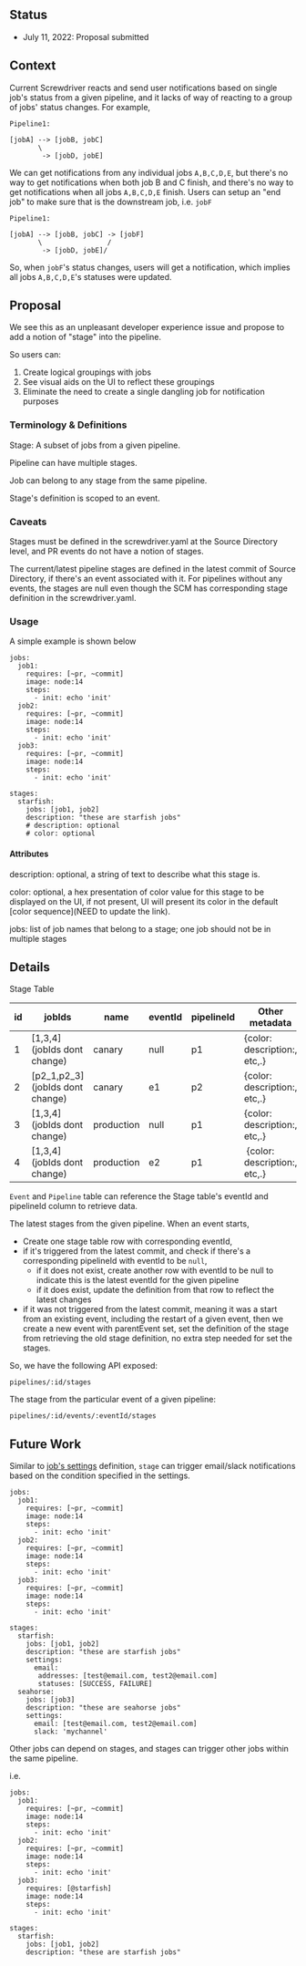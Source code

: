 ## Status

-   July 11, 2022: Proposal submitted

## Context

Current Screwdriver reacts and send user notifications based on single job's status from a given pipeline, and it lacks of way of reacting to a group of jobs' status changes. For example,

```
Pipeline1:

[jobA] --> [jobB, jobC]
       \
        -> [jobD, jobE]
```

We can get notifications from any individual jobs `A,B,C,D,E`, but there's no way to get notifications when both job B and C finish, and there's no way to get notifications when all jobs `A,B,C,D,E` finish. Users can setup an "end job" to make sure that is the downstream job, i.e. `jobF`

```
Pipeline1:

[jobA] --> [jobB, jobC] -> [jobF]
       \                /
        -> [jobD, jobE]/
```

So, when `jobF`'s status changes, users will get a notification, which implies all jobs `A,B,C,D,E`'s statuses were updated.

## Proposal

We see this as an unpleasant developer experience issue and propose to add a notion of "stage" into the pipeline.

So users can:

1. Create logical groupings with jobs
2. See visual aids on the UI to reflect these groupings
3. Eliminate the need to create a single dangling job for notification purposes

### Terminology & Definitions

Stage: A subset of jobs from a given pipeline.

Pipeline can have multiple stages.

Job can belong to any stage from the same pipeline.

Stage's definition is scoped to an event.

### Caveats

Stages must be defined in the screwdriver.yaml at the Source Directory level, and PR events do not have a notion of stages.

The current/latest pipeline stages are defined in the latest commit of Source Directory, if there's an event associated with it. For pipelines without any events, the stages are null even though the SCM has corresponding stage definition in the screwdriver.yaml.

### Usage

A simple example is shown below

```
jobs:
  job1:
    requires: [~pr, ~commit]
    image: node:14
    steps:
      - init: echo 'init'
  job2:
    requires: [~pr, ~commit]
    image: node:14
    steps:
      - init: echo 'init'
  job3:
    requires: [~pr, ~commit]
    image: node:14
    steps:
      - init: echo 'init'

stages:
  starfish:
    jobs: [job1, job2]
    description: "these are starfish jobs"
    # description: optional
    # color: optional
```

#### Attributes

description: optional, a string of text to describe what this stage is.

color: optional, a hex presentation of color value for this stage to be displayed on the UI, if not present, UI will present its color in the default [color sequence](NEED to update the link).

jobs: list of job names that belong to a stage; one job should not be in multiple stages

## Details

Stage Table

| id  | jobIds                          | name       | eventId | pipelineId | Other metadata                |
| --- | ------------------------------- | ---------- | ------- | ---------- | ----------------------------- |
| 1   | [1,3,4](jobIds dont change)     | canary     | null    | p1         | {color: description:, etc,.}  |
| 2   | [p2_1,p2_3](jobIds dont change) | canary     | e1      | p2         | {color: description:, etc,.}  |
| 3   | [1,3,4] (jobIds dont change)    | production | null    | p1         | {color: description:, etc,.}  |
| 4   | [1,3,4] (jobIds dont change)    | production | e2      | p1         |  {color: description:, etc,.} |

`Event` and `Pipeline` table can reference the Stage table's eventId and pipelineId column to retrieve data.

The latest stages from the given pipeline. When an event starts,

-   Create one stage table row with corresponding eventId,
-   if it's triggered from the latest commit, and check if there's a corresponding pipelineId with eventId to be `null`,
    -   if it does not exist, create another row with eventId to be null to indicate this is the latest eventId for the given pipeline
    -   if it does exist, update the definition from that row to reflect the latest changes
-   if it was not triggered from the latest commit, meaning it was a start from an existing event, including the restart of a given event, then we create a new event with parentEvent set, set the definition of the stage from retrieving the old stage definition, no extra step needed for set the stages.

So, we have the following API exposed:

`pipelines/:id/stages`

The stage from the particular event of a given pipeline:

`pipelines/:id/events/:eventId/stages`

## Future Work

Similar to [job's settings](https://docs.screwdriver.cd/user-guide/configuration/settings) definition, `stage` can trigger email/slack notifications based on the condition specified in the settings.

```
jobs:
  job1:
    requires: [~pr, ~commit]
    image: node:14
    steps:
      - init: echo 'init'
  job2:
    requires: [~pr, ~commit]
    image: node:14
    steps:
      - init: echo 'init'
  job3:
    requires: [~pr, ~commit]
    image: node:14
    steps:
      - init: echo 'init'

stages:
  starfish:
    jobs: [job1, job2]
    description: "these are starfish jobs"
    settings:
	  email:
       addresses: [test@email.com, test2@email.com]
       statuses: [SUCCESS, FAILURE]
  seahorse:
    jobs: [job3]
    description: "these are seahorse jobs"
    settings:
      email: [test@email.com, test2@email.com]
      slack: 'mychannel'
```

Other jobs can depend on stages, and stages can trigger other jobs within the same pipeline.



i.e.

```
jobs:
  job1:
    requires: [~pr, ~commit]
    image: node:14
    steps:
      - init: echo 'init'
  job2:
    requires: [~pr, ~commit]
    image: node:14
    steps:
      - init: echo 'init'
  job3:
    requires: [@starfish]
    image: node:14
    steps:
      - init: echo 'init'

stages:
  starfish:
    jobs: [job1, job2]
    description: "these are starfish jobs"
```
